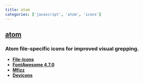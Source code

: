 ```yaml
---
title: atom
categories: ['javascript', 'atom', 'icons']
---
```

## [atom](https://github.com/file-icons/atom)

### Atom file-specific icons for improved visual grepping.

* [**File-Icons**](https://github.com/file-icons/icons/blob/master/charmap.md) 
* [**FontAwesome 4.7.0**](https://fontawesome.com/v4.7.0/cheatsheet/)
* [**Mfizz**](https://github.com/file-icons/MFixx/blob/master/charmap.md)
* [**Devicons**](https://github.com/file-icons/DevOpicons/blob/master/charmap.md)

